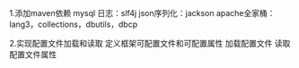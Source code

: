 1.添加maven依赖
mysql
日志：slf4j
json序列化：jackson
apache全家桶：lang3，collections，dbutils，dbcp

2.实现配置文件加载和读取
定义框架可配置文件和可配置属性
加载配置文件
读取配置文件属性
